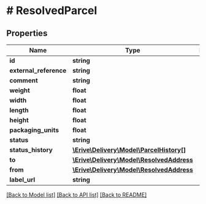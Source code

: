 # # ResolvedParcel

## Properties

Name | Type | Description | Notes
------------ | ------------- | ------------- | -------------
**id** | **string** |  |
**external_reference** | **string** |  | [optional]
**comment** | **string** |  | [optional]
**weight** | **float** |  | [optional]
**width** | **float** |  | [optional]
**length** | **float** |  | [optional]
**height** | **float** |  | [optional]
**packaging_units** | **float** |  | [optional]
**status** | **string** |  | [optional]
**status_history** | [**\Erive\Delivery\Model\ParcelHistory[]**](ParcelHistory.md) |  | [optional]
**to** | [**\Erive\Delivery\Model\ResolvedAddress**](ResolvedAddress.md) |  | [optional]
**from** | [**\Erive\Delivery\Model\ResolvedAddress**](ResolvedAddress.md) |  | [optional]
**label_url** | **string** |  | [optional]

[[Back to Model list]](../../README.md#models) [[Back to API list]](../../README.md#endpoints) [[Back to README]](../../README.md)
